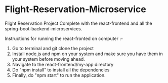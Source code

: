 # Flight-Reservation-Microservice

Flight Reservation Project Complete with the react-frontend and all the spring-boot-backend-microservices.

Instructions for running the react-fronted on computer :-

1. Go to terminal and git clone the project
2. Install node.js and npm on your system and make sure you have them in your system before moving ahead.
3. Navigate to the react-frontend/my-app directory 
4. Do "npm install" to install all the dependencies
5. Finally, do "npm start" to run the application.
